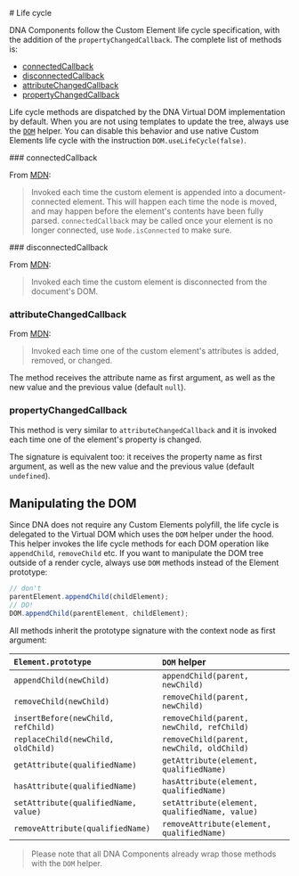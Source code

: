# Life cycle

DNA Components follow the Custom Element life cycle specification, with the addition of the `propertyChangedCallback`. The complete list of methods is:
* [connectedCallback](#connectedcallback)
* [disconnectedCallback](#disconnectedcallback)
* [attributeChangedCallback](#attributechangedcallback)
* [propertyChangedCallback](#propertychangedcallback)

Life cycle methods are dispatched by the DNA Virtual DOM implementation by default. When you are not using templates to update the tree, always use the [`DOM`](#manipulating-the-dom) helper. You can disable this behavior and use native Custom Elements life cycle with the instruction `DOM.useLifeCycle(false)`.


### connectedCallback

From [MDN](https://developer.mozilla.org/en-US/docs/Web/Web_Components/Using_custom_elements#Using_the_lifecycle_callbacks):
> Invoked each time the custom element is appended into a document-connected element. This will happen each time the node is moved, and may happen before the element's contents have been fully parsed. `connectedCallback` may be called once your element is no longer connected, use `Node.isConnected` to make sure.

### disconnectedCallback

From [MDN](https://developer.mozilla.org/en-US/docs/Web/Web_Components/Using_custom_elements#Using_the_lifecycle_callbacks):
> Invoked each time the custom element is disconnected from the document's DOM.

### attributeChangedCallback

From [MDN](https://developer.mozilla.org/en-US/docs/Web/Web_Components/Using_custom_elements#Using_the_lifecycle_callbacks):
> Invoked each time one of the custom element's attributes is added, removed, or changed.

The method receives the attribute name as first argument, as well as the new value and the previous value (default `null`).

### propertyChangedCallback

This method is very similar to `attributeChangedCallback` and it is invoked each time one of the element's property is changed.

The signature is equivalent too: it receives the property name as first argument, as well as the new value and the previous value (default `undefined`).

## Manipulating the DOM

Since DNA does not require any Custom Elements polyfill, the life cycle is delegated to the Virtual DOM which uses the `DOM` helper under the hood. This helper invokes the life cycle methods for each DOM operation like `appendChild`, `removeChild` etc.
If you want to manipulate the DOM tree outside of a render cycle, always use `DOM` methods instead of the Element prototype:

```ts
// don't
parentElement.appendChild(childElement);
// DO!
DOM.appendChild(parentElement, childElement);
```

All methods inherit the prototype signature with the context node as first argument:

| `Element.prototype` | `DOM` helper |
| :------------------- | :------------ |
| `appendChild(newChild)` | `appendChild(parent, newChild)` |
| `removeChild(newChild)` | `removeChild(parent, newChild)` |
| `insertBefore(newChild, refChild)` | `removeChild(parent, newChild, refChild)` |
| `replaceChild(newChild, oldChild)` | `removeChild(parent, newChild, oldChild)` |
| `getAttribute(qualifiedName)` | `getAttribute(element, qualifiedName)` |
| `hasAttribute(qualifiedName)` | `hasAttribute(element, qualifiedName)` |
| `setAttribute(qualifiedName, value)` | `setAttribute(element, qualifiedName, value)` |
| `removeAttribute(qualifiedName)` | `removeAttribute(element, qualifiedName)` |

> Please note that all DNA Components already wrap those methods with the `DOM` helper.
